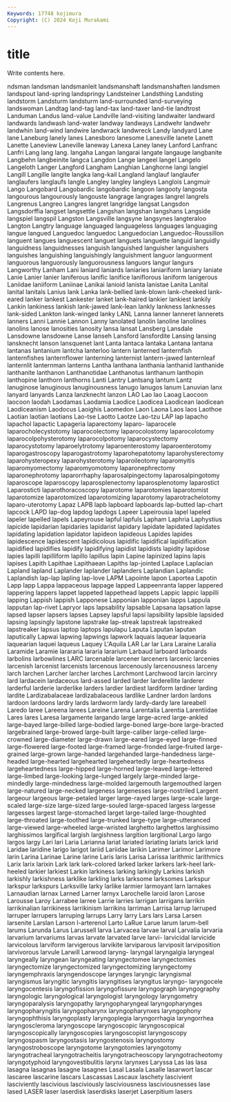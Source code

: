 ```yaml
---
Keywords: 17748 kojimura
Copyright: (C) 2024 Koji Murakami
---
```


# title

Write contents here.



ndsman landsman landsmanleit landsmanshaft landsmanshaften
landsmen landspout land-spring landspringy Landsteiner Landsthing Landsting landstorm Landsturm landsturm
land-surrounded land-surveying landswoman Landtag land-tag land-tax land-taxer land-tie landtrost Landuman
Landus land-value Landville land-visiting landwaiter landward landwards landwash land-water landway
landways Landwehr landwehr landwhin land-wind landwire landwrack landwreck Landy landyard
Lane lane Laneburg lanely lanes Lanesboro lanesome Lanesville lanete Lanett
Lanette Laneview Laneville laneway Lanexa Laney laney Lanford Lanfranc Lanfri
Lang lang lang. langaha Langan langarai langate langauge langbanite Langbehn
langbeinite langca Langdon Lange langeel langel Langelo Langeloth Langer Langford
Langham Langhian Langhorne langi langiel Langill Langille langite langka lang-kail
Langland langlauf langlaufer langlaufers langlaufs langle Langley langley langleys Langlois
Langmuir Lango Langobard Langobardic langobardic langoon langooty langosta langourous langourously
langouste langrage langrages langrel langrels Langrenus Langreo Langres langret langridge
langsat Langsdon Langsdorffia langset langsettle Langshan langshan langshans Langside langspiel
langspil Langston Langsville langsyne langsynes langteraloo Langton Langtry language languaged
languageless languages languaging langue langued Languedoc languedoc Languedocian Languedoc-Roussillon languent
langues languescent languet languets languette languid languidly languidness languidnesses languish
languished languisher languishers languishes languishing languishingly languishment languor languorment languorous
languorously languorousness languors langur langurs Langworthy Lanham Lani laniard laniards
laniaries laniariform laniary laniate Lanie Lanier lanier laniferous lanific lanifice
laniflorous laniform lanigerous Laniidae laniiform Laniinae Lanikai lanioid lanista lanistae
Lanita Lanital lanital lanitals Lanius lank Lanka lank-bellied lank-blown lank-cheeked
lank-eared lanker lankest Lankester lanket lank-haired lankier lankiest lankily Lankin
lankiness lankish lank-jawed lank-lean lankly lankness lanknesses lank-sided Lankton lank-winged
lanky LANL Lanna lanner lanneret lannerets lanners Lanni Lannie Lannon
Lanny lanolated lanolin lanoline lanolines lanolins lanose lanosities lanosity lansa
lansat Lansberg Lansdale Lansdowne lansdowne Lanse lanseh Lansford lansfordite Lansing
lansing lansknecht lanson lansquenet lant Lanta lantaca lantaka Lantana lantana
lantanas lantanium lantcha lanterloo lantern lanterned lanternfish lanternfishes lanternflower lanterning
lanternist lantern-jawed lanternleaf lanternlit lanternman lanterns Lantha lanthana lanthania lanthanid
lanthanide lanthanite lanthanon Lanthanotidae Lanthanotus lanthanum lanthopin lanthopine lanthorn lanthorns
Lanti Lantry Lantsang lantum Lantz lanuginose lanuginous lanuginousness lanugo lanugos
lanum Lanuvian lanx lanyard lanyards Lanza lanzknecht lanzon LAO Lao
lao Laoag Laocoon laocoon laodah Laodamas Laodamia Laodice Laodicea Laodicean
laodicean Laodiceanism Laodocus Laoighis Laomedon Laon Laona Laos laos Laothoe
Laotian laotian laotians Lao-tse Laotto Laotze Lao-tzu LAP lap lapacho
lapachol lapactic Lapageria laparectomy laparo- laparocele laparocholecystotomy laparocolectomy laparocolostomy laparocolotomy
laparocolpohysterotomy laparocolpotomy laparocystectomy laparocystotomy laparoelytrotomy laparoenterostomy laparoenterotomy laparogastroscopy laparogastrotomy laparohepatotomy
laparohysterectomy laparohysteropexy laparohysterotomy laparoileotomy laparomyitis laparomyomectomy laparomyomotomy laparonephrectomy laparonephrotomy laparorrhaphy
laparosalpingectomy laparosalpingotomy laparoscope laparoscopy laparosplenectomy laparosplenotomy laparostict Laparosticti laparothoracoscopy laparotome
laparotomies laparotomist laparotomize laparotomized laparotomizing laparotomy laparotrachelotomy laparo-uterotomy Lapaz LAPB
lapb lapboard lapboards lap-butted lap-chart lapcock LAPD lap-dog lapdog lapdogs
Lapeer Lapeirousia lapel lapeled lapeler lapelled lapels Lapeyrouse lapful lapfuls
Lapham Laphria Laphystius lapicide lapidarian lapidaries lapidarist lapidary lapidate lapidated
lapidates lapidating lapidation lapidator lapideon lapideous Lapides lapides lapidescence lapidescent
lapidicolous lapidific lapidifical lapidification lapidified lapidifies lapidify lapidifying lapidist lapidists
lapidity lapidose lapies lapilli lapilliform lapillo lapillus lapin Lapine lapinized
lapins lapis lapises Lapith Lapithae Lapithaean Lapiths lap-jointed Laplace Laplacian
Lapland lapland Laplander laplander laplanders Laplandian Laplandic Laplandish lap-lap lapling
lap-love LAPM Lapointe lapon Laportea Lapotin Lapp lapp Lappa lappaceous
lappage lapped Lappeenranta lapper lappered lappering lappers lappet lappeted lappethead
lappets Lappic lappic lappilli lapping Lappish lappish Lapponese Lapponian lapponian
lapps Lappula lapputan lap-rivet Lapryor laps lapsability lapsable Lapsana lapsation
lapse lapsed lapser lapsers lapses Lapsey lapsful lapsi lapsibility lapsible
lapsided lapsing lapsingly lapstone lapstrake lap-streak lapstreak lapstreaked lapstreaker lapsus
laptop laptops lapulapu Laputa Laputan laputan laputically Lapwai lapwing lapwings
lapwork laquais laquear laquearia laquearian laquei laqueus Laquey L'Aquila LAR
Lar lar Lara Laraine Laralia Laramide Laramie larararia lararia lararium
Larbaud larboard larboards larbolins larbowlines LARC larcenable larcener larceners larcenic
larcenies larcenish larcenist larcenists larcenous larcenously larcenousness larceny larch larchen
Larcher larcher larches Larchmont Larchwood larcin larcinry lard lardacein lardaceous
lard-assed larded larder larderellite larderer larderful larderie larderlike larders lardier
lardiest lardiform lardiner larding lardite Lardizabalaceae lardizabalaceous lardlike Lardner lardon
lardons lardoon lardoons lardry lards lardworm lardy lardy-dardy lare lareabell
Laredo laree Lareena larees Lareine Larena Larentalia Larentia Larentiidae Lares
lares Laresa largamente largando large large-acred large-ankled large-bayed large-billed large-bodied
large-boned large-bore large-bracted largebrained large-browed large-built large-caliber large-celled large-crowned large-diameter
large-drawn large-eared large-eyed large-finned large-flowered large-footed large-framed large-fronded large-fruited large-grained
large-grown large-handed largehanded large-handedness large-headed large-hearted largehearted largeheartedly large-heartedness largeheartedness
large-hipped large-horned large-leaved large-lettered large-limbed large-looking large-lunged largely large-minded large-mindedly
large-mindedness large-molded largemouth largemouthed largen large-natured large-necked largeness largenesses large-nostriled
Largent largeour largeous large-petaled larger large-rayed larges large-scale large-scaled large-size
large-sized large-souled large-spaced largess largesse largesses largest large-stomached larget large-tailed
large-thoughted large-throated large-toothed large-trunked large-type large-utteranced large-viewed large-wheeled large-wristed larghetto
larghettos larghissimo larghissimos largifical largish largishness largition largitional Largo largo
largos largy Lari lari Laria Larianna lariat lariated lariating lariats
larick larid Laridae laridine larigo larigot lariid Lariidae larikin Larimer
Larimor Larimore larin Larina Larinae Larine larine Laris laris Larisa
Larissa larithmic larithmics Larix larix larixin Lark lark lark-colored larked
larker larkers lark-heel lark-heeled larkier larkiest Larkin larkiness larking larkingly
Larkins larkish larkishly larkishness larklike larkling larks larksome larksomes Larkspur
larkspur larkspurs Larksville larky larlike larmier larmoyant larn larnakes Larnaudian
larnax Larned Larner larnyx Larochelle laroid laron Larose Larousse Laroy
Larrabee larree Larrie larries larrigan larrigans larrikin larrikinalian larrikiness larrikinism
larrikins larriman Larrisa larrup larruped larruper larrupers larruping larrups Larry
larry Lars lars Larsa Larsen larsenite Larslan Larson l-arterenol Larto
LaRue Larue larum larum-bell larums Larunda Larus Larussell larva Larvacea
larvae larval Larvalia larvaria larvarium larvariums larvas larvate larvated larve
larvi- larvicidal larvicide larvicolous larviform larvigerous larvikite larviparous larviposit larviposition
larvivorous larvule Larwill Larwood laryng- laryngal laryngalgia laryngeal laryngeally laryngean
laryngeating laryngectomee laryngectomies laryngectomize laryngectomized laryngectomizing laryngectomy laryngemphraxis laryngendoscope larynges
laryngic laryngismal laryngismus laryngitic laryngitis laryngitises laryngitus laryngo- laryngocele laryngocentesis
laryngofission laryngofissure laryngograph laryngography laryngologic laryngological laryngologist laryngology laryngometry laryngoparalysis
laryngopathy laryngopharyngeal laryngopharynges laryngopharyngitis laryngopharynx laryngopharynxes laryngophony laryngophthisis laryngoplasty laryngoplegia
laryngorrhagia laryngorrhea laryngoscleroma laryngoscope laryngoscopic laryngoscopical laryngoscopically laryngoscopies laryngoscopist laryngoscopy
laryngospasm laryngostasis laryngostenosis laryngostomy laryngostroboscope laryngotome laryngotomies laryngotomy laryngotracheal laryngotracheitis
laryngotracheoscopy laryngotracheotomy laryngotyphoid laryngovestibulitis larynx larynxes Laryssa Las las lasa
lasagna lasagnas lasagne lasagnes Lasal Lasala Lasalle lasarwort lascar lascaree
lascarine lascars Lascassas Lascaux laschety lascivient lasciviently lascivious lasciviously lasciviousness
lasciviousnesses lase lased LASER laser laserdisk laserdisks laserjet Laserpitium lasers
